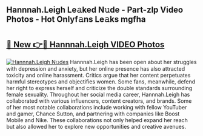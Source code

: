## Hannnah.Leigh Le𝚊ked N𝚞de - Part-zlp Video Photos - Hot Onlyf𝚊ns Le𝚊ks mgfha

# <h2><a href="http://ab36775.deff.icu/?id=Hannnah.Leigh">🔗 New 👉🔴 Hannnah.Leigh VIDEO Photos</a></h2>

[![Hannnah.Leigh N𝚞des](https://i.imgur.com/rIISA9y.gif)](http://ab36775.deff.icu/?id=Hannnah.Leigh)
Hannnah.Leigh has been open about her struggles with depression and anxiety, but her online presence has also attracted toxicity and online harassment. Critics argue that her content perpetuates harmful stereotypes and objectifies women. Some fans, meanwhile, defend her right to express herself and criticize the double standards surrounding female sexuality. Throughout her social media career, Hannnah.Leigh has collaborated with various influencers, content creators, and brands. Some of her most notable collaborations include working with fellow YouTuber and gamer, Chance Sutton, and partnering with companies like Boost Mobile and Nike. These collaborations not only helped expand her reach but also allowed her to explore new opportunities and creative avenues.
